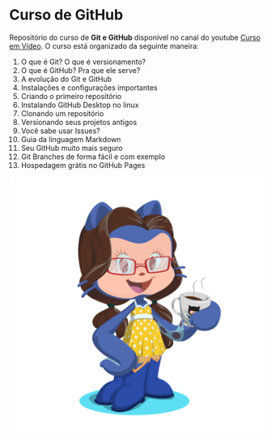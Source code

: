 # Curso de GitHub
 
 Repositório do curso de **Git e GitHub** disponível no canal do youtube [Curso em Vídeo](https://www.youtube.com/channel/UCrWvhVmt0Qac3HgsjQK62FQ). 
 O curso está organizado da seguinte maneira:
 
 1. O que é Git? O que é versionamento?
 2. O que é GitHub? Pra que ele serve?
 3. A evolução do Git e GitHub
 4. Instalações e configurações importantes
 5. Criando o primeiro repositório
 6. Instalando GitHub Desktop no linux
 7. Clonando um repositório
 8. Versionando seus projetos antigos
 9. Você sabe usar Issues?
 10. Guia da linguagem Markdown
 11. Seu GitHub muito mais seguro
 12. Git Branches de forma fácil e com exemplo
 13. Hospedagem grátis no GitHub Pages

 ![](https://github.com/gaabemonteiro/curso-github/blob/main/avatar-github-menor.png)
